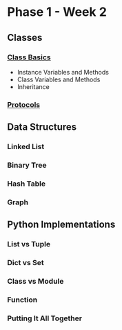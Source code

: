 # Phase 1 - Week 2

## Classes
### [Class Basics](https://github.com/ByteAcademy-Curriculum/Data-Science/blob/master/Slides/Phase%201/Week%202/Slides/Classes/Class-Basics.md)
* Instance Variables and Methods
* Class Variables and Methods
* Inheritance
### [Protocols](https://github.com/ByteAcademy-Curriculum/Data-Science/blob/master/Slides/Phase%201/Week%202/Slides/Classes/Protocols.md)

## Data Structures
### Linked List
### Binary Tree
### Hash Table
### Graph 

## Python Implementations
### List vs Tuple
### Dict vs Set
### Class vs Module
### Function
### Putting It All Together
